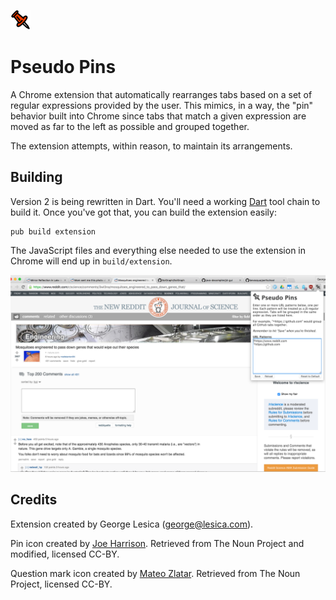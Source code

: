![Icon](icons/icon32.png)

# Pseudo Pins

A Chrome extension that automatically rearranges tabs based on a set of regular
expressions provided by the user. This mimics, in a way, the "pin" behavior
built into Chrome since tabs that match a given expression are moved as far to
the left as possible and grouped together.

The extension attempts, within reason, to maintain its arrangements.

## Building

Version 2 is being rewritten in Dart. You'll need a working
[Dart](https://www.dartlang.org/) tool chain to build it. Once you've got that,
you can build the extension easily:

```
pub build extension
```

The JavaScript files and everything else needed to use the extension in Chrome
will end up in `build/extension`.

![Screenshot](screenshot0.png)

## Credits

Extension created by George Lesica (<george@lesica.com>).

Pin icon created by [Joe Harrison](https://thenounproject.com/joe_harrison/).
Retrieved from The Noun Project and modified, licensed CC-BY.

Question mark icon created by [Mateo
Zlatar](https://thenounproject.com/mateozlatar/). Retrieved from The Noun
Project, licensed CC-BY.
